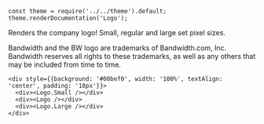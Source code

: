 ```
const theme = require('../../theme').default;
theme.renderDocumentation('Logo');
```

Renders the company logo! Small, regular and large set pixel sizes.

Bandwidth and the BW logo are trademarks of Bandwidth.com, Inc.  Bandwidth reserves all rights to these trademarks, as well as any others that may be included from time to time.


```
<div style={{background: '#00bef0', width: '100%', textAlign: 'center', padding: '10px'}}>
  <div><Logo.Small /></div>
  <div><Logo /></div>
  <div><Logo.Large /></div>
</div>
```
